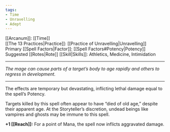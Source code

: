 ```yaml
---
tags:
- Time
- Unravelling
- Adept
---
```


[[Arcanum]]: [[Time]]\
[[The 13 Practices|Practice]]: [[Practice of Unravelling|Unravelling]]\
Primary [[Spell Factors|Factor]]: [[Spell Factors#Potency|Potency]]\
Suggested [[Rotes|Rote]] [[Skill|Skills]]: Athletics, Medicine, Intimidation

---

_The mage can cause parts of a target’s body to age rapidly and others to regress in development._

---

The effects are temporary but devastating, inflicting lethal damage equal to the spell’s Potency.

Targets killed by this spell often appear to have “died of old age,” despite their apparent age. At the Storyteller’s discretion, undead beings like vampires and ghosts may be immune to this spell.

**+1 [[Reach]]:** For a point of Mana, the spell now inflicts aggravated damage.